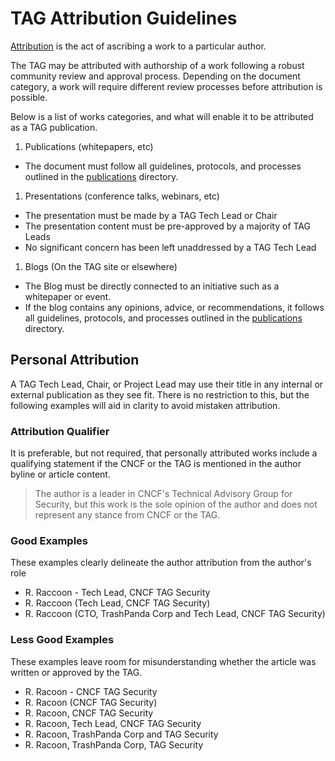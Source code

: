# TAG Attribution Guidelines

[Attribution] is the act of ascribing a work to a particular author.

The TAG may be attributed with authorship of a work following a robust
community review and approval process. Depending on the document category, a
work will require different review processes before attribution is possible.

Below is a list of works categories, and what will enable it to be attributed
as a TAG publication.

1. Publications (whitepapers, etc)

- The document must follow all guidelines, protocols, and processes outlined
    in the [publications] directory.

1. Presentations (conference talks, webinars, etc)

- The presentation must be made by a TAG Tech Lead or Chair
- The presentation content must be pre-approved by a majority of TAG Leads
- No significant concern has been left unaddressed by a TAG Tech Lead

1. Blogs (On the TAG site or elsewhere)

- The Blog must be directly connected to an initiative such as a whitepaper
  or event.
- If the blog contains any opinions, advice, or recommendations, it follows
  all guidelines, protocols, and processes outlined in the [publications]
  directory.

## Personal Attribution

A TAG Tech Lead, Chair, or Project Lead may use their title in any internal or
external publication as they see fit. There is no restriction to this, but
the following examples will aid in clarity to avoid mistaken attribution.

### Attribution Qualifier

It is preferable, but not required, that personally attributed works include
a qualifying statement if the CNCF or the TAG is mentioned in the author byline
or article content.

> The author is a leader in CNCF's Technical Advisory Group for Security,
  but this work is the sole opinion of the author and does not represent
  any stance from CNCF or the TAG.

### Good Examples

These examples clearly delineate the author attribution from the author's role

- R. Raccoon - Tech Lead, CNCF TAG Security
- R. Raccoon (Tech Lead, CNCF TAG Security)
- R. Raccoon (CTO, TrashPanda Corp and Tech Lead, CNCF TAG Security)

### Less Good Examples

These examples leave room for misunderstanding whether the article was written
or approved by the TAG.

- R. Racoon - CNCF TAG Security
- R. Racoon (CNCF TAG Security)
- R. Racoon, CNCF TAG Security
- R. Racoon, Tech Lead, CNCF TAG Security
- R. Racoon, TrashPanda Corp and TAG Security
- R. Racoon, TrashPanda Corp, TAG Security

[Attribution]: https://www.merriam-webster.com/dictionary/attribution
[publications]: ../publications
